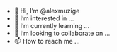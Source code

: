 - 👋 Hi, I’m @alexmuzige
- 👀 I’m interested in ...
- 🌱 I’m currently learning ...
- 💞️ I’m looking to collaborate on ...
- 📫 How to reach me ...

<!---
alexmuzige/alexmuzige is a ✨ special ✨ repository because its `README.md` (this file) appears on your GitHub profile.
You can click the Preview link to take a look at your changes.
--->

